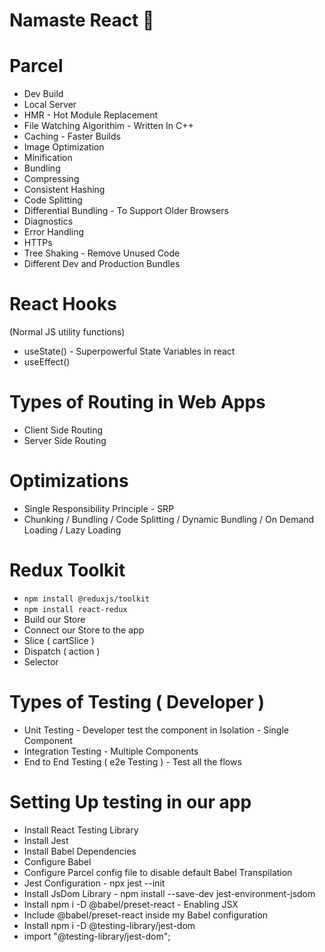 # Namaste React 🚀

# Parcel
- Dev Build
- Local Server
- HMR - Hot Module Replacement
- File Watching Algorithim - Written In C++
- Caching - Faster Builds
- Image Optimization
- Minification
- Bundling
- Compressing
- Consistent Hashing
- Code Splitting
- Differential Bundling - To Support Older Browsers
- Diagnostics
- Error Handling
- HTTPs
- Tree Shaking - Remove Unused Code
- Different Dev and Production Bundles

# React Hooks
(Normal JS utility functions)
- useState() - Superpowerful State Variables in react
- useEffect()

# Types of Routing in Web Apps
- Client Side Routing
- Server Side Routing

# Optimizations
- Single Responsibility Principle - SRP
- Chunking / Bundling / Code Splitting / Dynamic Bundling / On Demand Loading / Lazy Loading 

# Redux Toolkit
- `npm install @reduxjs/toolkit`
- `npm install react-redux`
- Build our Store
- Connect our Store to the app
- Slice ( cartSlice )
- Dispatch ( action )
- Selector

# Types of Testing ( Developer )
- Unit Testing - Developer test the component in Isolation - Single Component
- Integration Testing - Multiple Components 
- End to End Testing ( e2e Testing )  - Test all the flows

# Setting Up testing in our app
- Install React Testing Library
- Install Jest
- Install Babel Dependencies
- Configure Babel 
- Configure Parcel config file to disable default Babel Transpilation 
- Jest Configuration - npx jest --init
- Install JsDom Library - npm install --save-dev jest-environment-jsdom
- Install npm i -D @babel/preset-react - Enabling JSX 
- Include @babel/preset-react inside my Babel configuration
- Install npm i -D @testing-library/jest-dom 
- import "@testing-library/jest-dom";